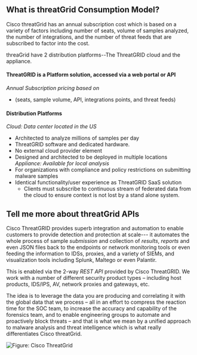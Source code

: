 ## What is threatGrid Consumption Model?
Cisco threatGrid has an annual subscription cost which is based on a variety of factors including number of seats, volume of samples analyzed, the number of integrations, and the number of threat feeds that are subscribed to factor into the cost.

threaGrid have 2 distribution platforms--The ThreatGRID cloud and the appliance.

#### ThreatGRID is a Platform solution, accessed via a web portal or API
*Annual Subscription pricing based on*
* (seats, sample volume, API, integrations points, and threat feeds)
#### Distribution Platforms
*Cloud:  Data center located in the US*
* Architected to analyze millions of samples per day
* ThreatGRID software and dedicated hardware.
* No external cloud provider element
* Designed and architected to be deployed in multiple locations
*Appliance:  Available for local analysis*
* For organizations with compliance and policy restrictions on submitting malware samples
* Identical functionality/user experience as ThreatGRID SaaS solution
  * Clients must subscribe to continuous stream of federated data from the cloud to ensure context is not lost by a stand alone system.

## Tell me more about threatGrid APIs
Cisco ThreatGRID provides superb integration and automation to enable customers to provide detection and protection at scale--- it automates the whole process of sample *submission* and collection of *results*, *reports* and even JSON files back to the endpoints or network monitoring tools or even feeding the information to IDSs, proxies, and a variety of SIEMs, and visualization tools including Splunk, Maltego or even Palantir.

This is enabled via the 2-way *REST API* provided by Cisco ThreatGRID. We work with a number of different security product types – including host products, IDS/IPS, AV, network proxies and gateways, etc.

The idea is to leverage the data you are producing and correlating it with the global data that we process – all in an effort to compress the reaction time for the SOC team, to increase the accuracy and capability of the forensics team, and to enable engineering groups to automate and proactively block threats – and that is what we mean by a unified approach to malware analysis and threat intelligence which is what really differentiates Cisco threatGrid.

![Figure: Cisco ThreatGrid](/posts/files/cisco-threatgrid-101/assets/images/pic2.png)
